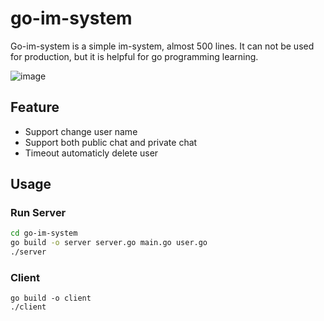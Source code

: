 # go-im-system

Go-im-system is a simple im-system, almost 500 lines. It can not be used for production, but it is helpful for go programming learning.

![image](https://user-images.githubusercontent.com/74177355/120818427-324a8980-c585-11eb-81b8-38026a8bab33.png)


## Feature

* Support change user name
* Support both public chat and private chat
* Timeout automaticly delete user

## Usage

### Run Server

 ~~~bash
cd go-im-system
go build -o server server.go main.go user.go
./server
 ~~~

### Client

~~~
go build -o client
./client
~~~



